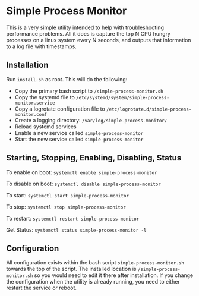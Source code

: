 # Simple Process Monitor

This is a very simple utility intended to help with troubleshooting performance problems. All it does is capture the top N CPU hungry processes on a linux system every N seconds, and outputs that information to a log file with timestamps.

## Installation

Run `install.sh` as root. This will do the following:

* Copy the primary bash script to `/simple-process-monitor.sh`
* Copy the systemd file to `/etc/systemd/system/simple-process-monitor.service`
* Copy a logrotate configuration file to `/etc/logrotate.d/simple-process-monitor.conf`
* Create a logging directory: `/var/log/simple-process-monitor/`
* Reload systemd services
* Enable a new service called `simple-process-monitor`
* Start the new service called `simple-process-monitor`

## Starting, Stopping, Enabling, Disabling, Status

To enable on boot: `systemctl enable simple-process-monitor`

To disable on boot: `systemctl disable simple-process-monitor`

To start: `systemctl start simple-process-monitor`

To stop: `systemctl stop simple-process-monitor`

To restart: `systemctl restart simple-process-monitor`

Get Status: `systemctl status simple-process-monitor -l`


## Configuration

All configuration exists within the bash script `simple-process-monitor.sh` towards the top of the script. The installed location is `/simple-process-monitor.sh` so you would need to edit it there after installation. If you change the configuration when the utility is already running, you need to either restart the service or reboot.


